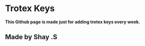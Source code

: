 # Trotex Keys

**This Github page is made just for adding trotex keys every week.**

## Made by Shay .S
